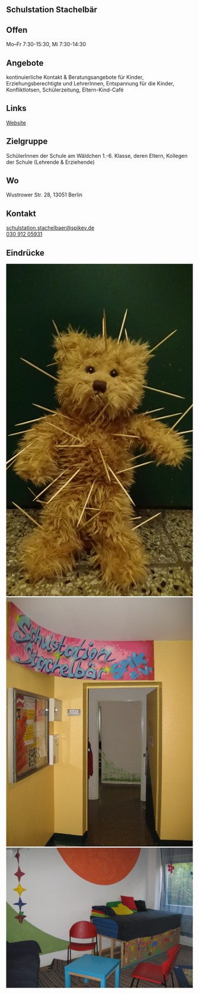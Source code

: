 ## Schulstation Stachelbär

## Offen
Mo–Fr 7:30-15:30, Mi 7:30-14:30

## Angebote
kontinuierliche Kontakt & Beratungsangebote für Kinder, Erziehungsberechtigte und LehrerInnen, Entspannung für die Kinder, Konfliktlotsen, Schülerzeitung, Eltern-Kind-Café 

## Links
<a target="_blank" href="http://http://www.spikev.de/schulbezogene-angebote-fuer-schueler-eltern-lehrer-und-erzieher/neue-seite/">Website</a>

## Zielgruppe
SchülerInnen der Schule am Wäldchen 1.-6. Klasse, deren Eltern, Kollegen der Schule (Lehrende & Erziehende)

## Wo
<div id="gmap"></div>
<script>window.onload = showMap('Wustrower Str. 28, 13051 Berlin', 0, 'gmap_mini')</script>
Wustrower Str. 28, 13051 Berlin


## Kontakt
[schulstation.stachelbaer@spikev.de](mailto:schulstation.stachelbaer@spikev.de)<br>
<a href="tel:+493091205931">030 912 05931</a>

## Eindrücke
<div class="mediacontainer">
  <img src="images/Schulstation_Stachelbaer/1.jpg" />
  <img src="images/Schulstation_Stachelbaer/2.jpg" />
  <img src="images/Schulstation_Stachelbaer/3.jpg" />
</div>

